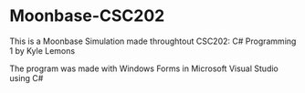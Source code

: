 # Moonbase-CSC202
This is a Moonbase Simulation made throughtout CSC202: C# Programming 1 by Kyle Lemons

The program was made with Windows Forms in Microsoft Visual Studio using C#
